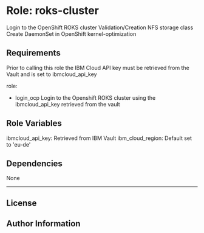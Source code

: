 Role: roks-cluster
=========

Login to the OpenShift ROKS cluster
Validation/Creation NFS storage class
Create DaemonSet in OpenShift kernel-optimization

Requirements
------------

Prior to calling this role the IBM Cloud API key must be retrieved from the Vault and is set to ibmcloud_api_key

role:
- login_ocp
  Login to the Openshift ROKS cluster using the ibmcloud_api_key retrieved from the vault

Role Variables
--------------

ibmcloud_api_key: Retrieved from IBM Vault
ibm_cloud_region: Default set to 'eu-de'

Dependencies
------------

None

----------------

License
-------


Author Information
------------------
